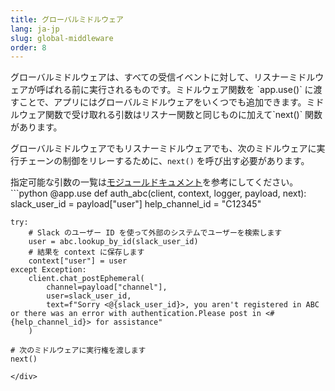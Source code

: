 ```yaml
---
title: グローバルミドルウェア
lang: ja-jp
slug: global-middleware
order: 8
---
```


<div class="section-content">
グローバルミドルウェアは、すべての受信イベントに対して、リスナーミドルウェアが呼ばれる前に実行されるものです。ミドルウェア関数を `app.use()` に渡すことで、アプリにはグローバルミドルウェアをいくつでも追加できます。ミドルウェア関数で受け取れる引数はリスナー関数と同じものに加えて`next()` 関数があります。

グローバルミドルウェアでもリスナーミドルウェアでも、次のミドルウェアに実行チェーンの制御をリレーするために、`next()` を呼び出す必要があります。 
</div>

<div>
<span class="annotation">指定可能な引数の一覧は<a href="https://slack.dev/bolt-python/api-docs/slack_bolt/kwargs_injection/args.html" target="_blank">モジュールドキュメント</a>を参考にしてください。</span>
```python
@app.use
def auth_abc(client, context, logger, payload, next):
    slack_user_id = payload["user"]
    help_channel_id = "C12345"

    try:
        # Slack のユーザー ID を使って外部のシステムでユーザーを検索します
        user = abc.lookup_by_id(slack_user_id)
        # 結果を context に保存します
        context["user"] = user
    except Exception:
        client.chat_postEphemeral(
            channel=payload["channel"],
            user=slack_user_id,
            text=f"Sorry <@{slack_user_id}>, you aren't registered in ABC or there was an error with authentication.Please post in <#{help_channel_id}> for assistance"
        )

    # 次のミドルウェアに実行権を渡します
    next()
```
</div>

